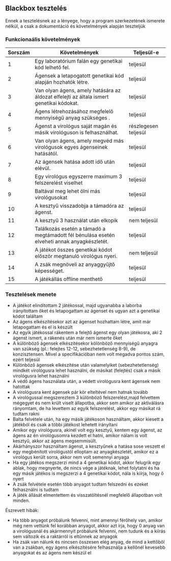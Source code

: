 ﻿## Blackbox tesztelés
Ennek a tesztelésnek az a lényege, hogy a program szerkezetének ismerete nélkül, a csak a dokumentáció és követelmények alapján teszteljük
### Funkcionaális követelmények

|Sorszám| Követelmények | Teljesül-e |
|--|--|--|
|1| Egy laboratórium falán egy genetikai kód lelhető fel. | teljesül |
|2| Ágensek a letapogatott genetikai kód alapján hozhatók létre.|teljesül|
|3|Van olyan ágens, amely hatására az áldozat elfelejti az általa ismert genetikai kódokat.|teljesül|
|4| Ágens létrehozásához megfelelő mennyiségű anyag szükséges . | teljesül |
|5| Ágenst a virológus saját magán és másik virológuson is felhasználhat.|részlegesen teljesül|
|6| Van olyan ágens, amely megvéd más virológusok egyes ágenseinek hatásától.|teljesül|
|7| Az ágensek hatása adott idő után elévül. | teljesül |
|8| Egy virológus egyszerre maximum 3 felszerelést viselhet|teljesül|
|9| Baltával meg lehet ölni más virológusokat | teljesül |
|10|A kesztyű visszadobja a támadóra az ágenst.| teljesül |
|11| A kesztyű 3 használat után elkopik| nem teljesül |
|12| Találkozás esetén a támadó a megtámadott fél bénulása esetén elveheti annak anyagkészletét.|teljesül|
|13| A játékot összes genetikai kódot először megtanuló virológus nyeri. | nem teljesül |
|14| A zsák megnöveli az anyaggyűjtő képességet.| teljesül|
|15| A játékállás offline menthető| teljesül|
### Tesztelések menete

 - A játékot elindítottam 2 játékossal, majd ugyanabba a laborba irányítottam őket és letapogattam az ágenset és ugyan azt a genetikai kódot találtam
 - Az ágens elkészítésekor azt az ágenset hozhattam létre, amit már letapogattam és el is készült
 - Az egyik játékossal rákentem a felejtő ágenst egy olyan játékosra, aki 2 ágenst ismert, a rákenés után már nem ismerte őket
 - A különböző ágensek elkészítésekor kölönböző mennyiségű anyagra van szükség (pl.: felejtes 12-12, sebezhetetlenség 8-9), de konzisztensen. Mivel a specifikációban nem volt megadva pontos szám, ezért teljesül
 - Különböző ágensek elkészítése után valamelyiket (sebezhetetlenség) mindkét virológusra lehet használni, de másikat (felejtés) csak a másik virológusra lehet használni
 - A védő ágens használata után, a védett virológusra kent ágensek nem hatottak
 - A virológusra kent ágensek pár kör elteltével nem hatnak tovább
 - A virológussal megszereztem 3 különböző felszerelést,majd felvettem mégegyet és nem krült viselt állapotba, akkor sem amikor az aktiválásra rányomtam, de ha levettem az egyik felszerelést, akkor egy másikat rá tudtam rakni
 - Balta felvétele után, ha egy másik játékoson használtam, akkor kiesett a játékból és csak a többi játékost lehetett irányítani
 - Amikor egy virológusra, akinél volt egy kesztyű, kentem egy ágenst, az ágens az én virológusomra kezdett el hatni, amikor nálam is volt kesztyű, akkor az ágens megsemmisült.
 - Akárhányszor használtam ágenst, a kesztyűnek a hatása sose veszett el
 - egy megbénított virológustól elloptam az anyagkészletét, amikor ez a virológus került sorra, akkor nem volt semennyi anyaga
 - Ha egy játékos megszerzi mind a 4 genetikai kódot, akkor felugrik egy ablak, hogy megnyerte, de nincs vége a játéknak, lehet folytatni és ha egy másik játékos is megszerzi a 4 genetikai kódot, nála is kiírja, hogy ő nyert
 - A zsák felvétele esetén több anyagot tudtam felszedni és ezeket felhasználni is tudtam
 - A játék állását elmentettem és visszatöltésnél megfelelő állapotban volt minden.
 
 Észrevett hibák:
 
 - Ha több anyagot próbálunk felvenni, mint amennyi férőhely van, amikor még nem vettünk fel korábban anyagot, akkor azt írja, hogy 0 anyag van a virológusnál és akármennyit próbálunk felvenni, nem tudunk és a kiírás sem változik és a raktárról is eltűnnek az anyagok
 - Ha zsák van nálunk és nincsen összesen elég anyag, de mind a kettőből van a zsákban, egy ágens elkészítésére felhasználja a kellőnél kevesebb anyagokat és az ágens nem készül el


 



